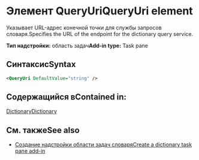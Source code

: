 # <a name="queryuri-element"></a><span data-ttu-id="eae49-101">Элемент QueryUri</span><span class="sxs-lookup"><span data-stu-id="eae49-101">QueryUri element</span></span>

<span data-ttu-id="eae49-102">Указывает URL-адрес конечной точки для службы запросов словаря.</span><span class="sxs-lookup"><span data-stu-id="eae49-102">Specifies the URL of the endpoint for the dictionary query service.</span></span>

<span data-ttu-id="eae49-103">**Тип надстройки:** область задач</span><span class="sxs-lookup"><span data-stu-id="eae49-103">**Add-in type:** Task pane</span></span>

## <a name="syntax"></a><span data-ttu-id="eae49-104">Синтаксис</span><span class="sxs-lookup"><span data-stu-id="eae49-104">Syntax</span></span>

```XML
<QueryUri DefaultValue="string" />
```

## <a name="contained-in"></a><span data-ttu-id="eae49-105">Содержащийся в</span><span class="sxs-lookup"><span data-stu-id="eae49-105">Contained in:</span></span>

[<span data-ttu-id="eae49-106">Dictionary</span><span class="sxs-lookup"><span data-stu-id="eae49-106">Dictionary</span></span>](dictionary.md)

## <a name="see-also"></a><span data-ttu-id="eae49-107">См. также</span><span class="sxs-lookup"><span data-stu-id="eae49-107">See also</span></span>

- [<span data-ttu-id="eae49-108">Создание надстройки области задач словаря</span><span class="sxs-lookup"><span data-stu-id="eae49-108">Create a dictionary task pane add-in</span></span>](https://docs.microsoft.com/office/dev/add-ins/word/dictionary-task-pane-add-ins)
    
